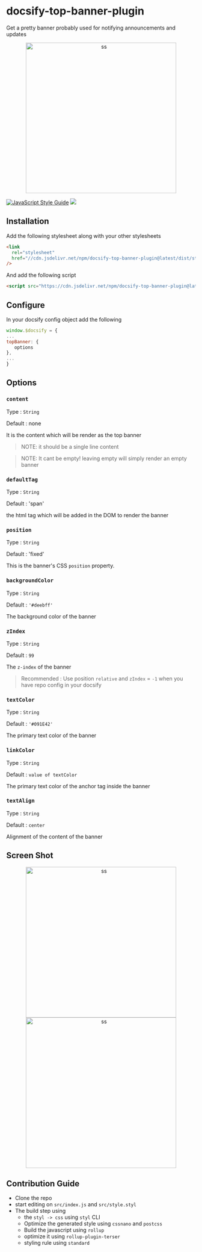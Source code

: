 # docsify-top-banner-plugin

Get a pretty banner probably used for notifying announcements and updates

<p align="center">

<img alt="ss" src="https://imgur.com/md5J8rw.png" width="400px" />

</p>

[![JavaScript Style Guide](https://cdn.rawgit.com/standard/standard/master/badge.svg)](https://github.com/standard/standard)
[![](https://data.jsdelivr.com/v1/package/npm/docsify-top-banner-plugin/badge)](https://www.jsdelivr.com/package/npm/docsify-top-banner-plugin)

## Installation

Add the following stylesheet along with your other stylesheets

```html
<link
  rel="stylesheet"
  href="//cdn.jsdelivr.net/npm/docsify-top-banner-plugin@latest/dist/style.css"
/>
```

And add the following script

```html
<script src="https://cdn.jsdelivr.net/npm/docsify-top-banner-plugin@latest/dist/index.js"></script>
```

## Configure

In your docsify config object add the following

```js
window.$docsify = {
...
topBanner: {
   options
},
...
}
```

## Options

### `content`

Type : `String`

Default : none

It is the content which will be render as the top banner

> NOTE: it should be a single line content

> NOTE: It cant be empty! leaving empty will simply render an empty banner

### `defaultTag`

Type : `String`

Default : 'span'

the html tag which will be added in the DOM to render the banner

### `position`

Type : `String`

Default : 'fixed'

This is the banner's CSS `position` property.

### `backgroundColor`

Type : `String`

Default : `'#deebff'`

The background color of the banner

### `zIndex`

Type : `String`

Default : `99`

The `z-index` of the banner

> Recommended : Use position `relative` and `zIndex` = `-1` when you have repo config in your docsify

### `textColor`

Type : `String`

Default : `'#091E42'`

The primary text color of the banner

### `linkColor`

Type : `String`

Default : `value of textColor`

The primary text color of the anchor tag inside the banner

### `textAlign`

Type : `String`

Default : `center`

Alignment of the content of the banner

## Screen Shot

<p align="center">

<img alt="ss" src="https://imgur.com/iVMzbYQ.png" width="400px" />
<br/>
<img alt="ss" src="https://imgur.com/uF8N2uf.png" width="400px" />

</p>

## Contribution Guide

- Clone the repo
- start editing on `src/index.js` and `src/style.styl`
- The build step using
  - the `styl -> css` using `styl` CLI
  - Optimize the generated style using `cssnano` and `postcss`
  - Build the javascript using `rollup`
  - optimize it using `rollup-plugin-terser`
  - styling rule using `standard`
